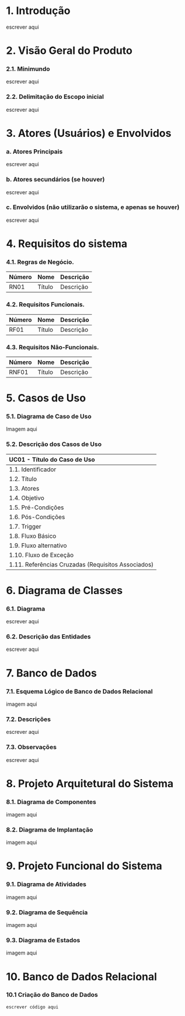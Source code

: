 # 1. Introdução
escrever aqui

# 2. Visão Geral do Produto
### 2.1. Minimundo
escrever aqui

### 2.2. Delimitação do Escopo inicial
escrever aqui

# 3. Atores (Usuários) e Envolvidos
### a. Atores Principais
escrever aqui

### b. Atores secundários (se houver)
escrever aqui

### c. Envolvidos (não utilizarão o sistema, e apenas se houver)
escrever aqui

# 4. Requisitos do sistema
### 4.1. Regras de Negócio.
| Número | Nome | Descrição |
|:-------|:-----|:----------|
| RN01 | Título | Descrição |

### 4.2. Requisitos Funcionais.
| Número | Nome | Descrição |
|:-------|:-----|:----------|
| RF01 | Título | Descrição |

### 4.3. Requisitos Não-Funcionais.
| Número | Nome | Descrição |
|:-------|:-----|:----------|
| RNF01 | Título | Descrição |

# 5. Casos de Uso
### 5.1. Diagrama de Caso de Uso
Imagem aqui

### 5.2. Descrição dos Casos de Uso
| UC01 - Título do Caso de Uso |
|:-----------------------------|
| 1.1. Identificador |
| 1.2. Título |
| 1.3. Atores |
| 1.4. Objetivo |
| 1.5. Pré-Condições |
| 1.6. Pós-Condições |
| 1.7. Trigger |
| 1.8. Fluxo Básico |
| 1.9. Fluxo alternativo |
| 1.10. Fluxo de Exceção |
| 1.11. Referências Cruzadas (Requisitos Associados) |

# 6. Diagrama de Classes
### 6.1. Diagrama
escrever aqui

### 6.2. Descrição das Entidades
escrever aqui

# 7. Banco de Dados
### 7.1. Esquema Lógico de Banco de Dados Relacional
imagem aqui

### 7.2. Descrições
escrever aqui

### 7.3. Observações
escrever aqui

# 8. Projeto Arquitetural do Sistema
### 8.1. Diagrama de Componentes
imagem aqui

### 8.2. Diagrama de Implantação
imagem aqui

# 9. Projeto Funcional do Sistema
### 9.1. Diagrama de Atividades
imagem aqui

### 9.2. Diagrama de Sequência
imagem aqui

### 9.3. Diagrama de Estados
imagem aqui

# 10. Banco de Dados Relacional
### 10.1 Criação do Banco de Dados
```sql
escrever código aqui
```

